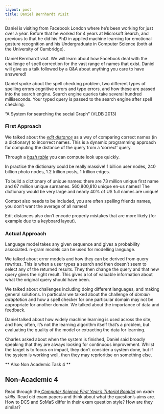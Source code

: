 ```yaml
---
layout: post
title: Daniel Bernhardt Visit
---
```


Daniel is visiting from Facebook London where he’s been working for just
over a year. Before that he worked for 4 years at Microsoft Search, and
previous to that he did his PhD in applied machine learning for
emotional gesture recognition and his Undergraduate in Computer Science
(both at the University of Cambridge).

Daniel Bernhardt visit. We will learn about how Facebook deal with the
challenge of spell correction for the vast range of names that exist.
Daniel will give us a talk followed by a Q&A about anything you care to
have answered!

Daniel spoke about the spell checking problem, two different types of
spelling errors cognitive errors and typo errors, and how these are
passed into the search engine. Search engine queries take several
hundred milliseconds. Your typed query is passed to the search engine
after spell checking.

“A System for searching the social Graph” (VLDB 2013)

### First Approach

We talked about the [*edit
distance*](http://en.wikipedia.org/wiki/Edit_distance) as a way of
comparing correct names (in a dictionary) to incorrect names. This is a
dynamic programming approach for computing the distance of the query
from a ‘correct’ query.

Through a [*hash table*](http://en.wikipedia.org/wiki/Hash_table) you
can compute look ups quickly.

In practice the dictionary could be really massive! 1 billion user
nodes, 240 billion photo nodes, 1.2 trillion posts, 1 trillion edges.

To build a dictionary of unique names: there are 73 million unique first
name and 67 million unique surnames. 560,800,810 unique en-us names! The
dictionary would be very large and nearly 40% of US full names are
unique!

Context also needs to be included, you are often spelling friends names,
you don’t want the average of all names!

Edit distances also don’t encode properly mistakes that are more likely
(for example due to a keyboard layout).

### Actual Approach

Language model takes any given sequence and gives a probability
associated. n-gram models can be used for modelling language.

We talked about error models and how they can be derived from query
rewrites. This is when a user types a search and then doesn’t seem to
select any of the returned results. They then change the query and that
new query gives the right result. This gives a lot of valuable
information about what the original query should have been.

We talked about challenges including doing different languages, and
making general solutions. In particular we talked about the challenge of
*domain adaptation* and how a spell checker for one particular domain
may not be appropriate for another domain. We talked about the
importance of data and feedback.

Daniel talked about how widely machine learning is used across the site,
and how, often, it’s not the learning algorithm itself that’s a problem,
but evaluating the quality of the model or extracting the data for
learning.

Charles asked about when the system is finished, Daniel said broadly
speaking that they are always looking for continuous improvement. Whilst
the target is to focus on impact, they don’t consider a system done, but
if the system is working well, then they may reprioritise on something
else.


** Also Non Academic Task 4 **


Non-Academic 4
--------------

Read through the[ *Computer Science First Year’s Tutorial
Booklet*](http://www.dcs.shef.ac.uk/intranet/teaching/public/tutorials/level1/firstyeartutorials.pdf)
on *exam skills*. Read old exam papers and think about what the
question’s aims are. How to DCS and SoMaS differ in their exam question
style? How are they similar?

